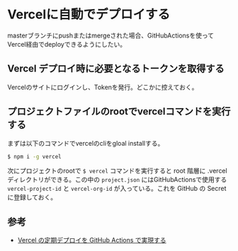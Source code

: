 # Vercelに自動でデプロイする
masterブランチにpushまたはmergeされた場合、GitHubActionsを使ってVercel経由でdeployできるようにしたい。

## Vercel デプロイ時に必要となるトークンを取得する
Vercelのサイトにログインし、Tokenを発行。どこかに控えておく。

## プロジェクトファイルのrootでvercelコマンドを実行する
まずは以下のコマンドでvercelのcliをgloal installする。
```bash
$ npm i -g vercel
```
次にプロジェクトのrootで `$ vercel` コマンドを実行すると root 階層に .vercel ディレクトリができる。この中の `project.json` にはGitHubActionsで使用する `vercel-project-id` と `vercel-org-id` が入っている。これを GitHub の Secret に登録しておく。

## 参考
- [Vercel の定期デプロイを GitHub Actions で実現する](https://zenn.dev/nikaera/articles/vercel-github-actions)
